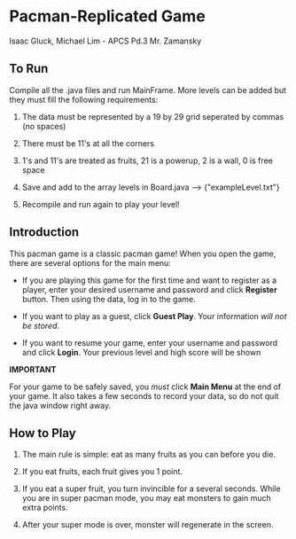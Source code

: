 Pacman-Replicated Game
=====================
Isaac Gluck, Michael Lim - APCS Pd.3  Mr. Zamansky

To Run
------------
Compile all the .java files and run MainFrame.
More levels can be added but they must fill the following requirements:

1. The data must be represented by a 19 by 29 grid seperated by commas (no spaces)

2. There must be 11's at all the corners

3. 1's and 11's are treated as fruits, 21 is a powerup, 2 is a wall, 0 is free space

4. Save and add to the array levels in Board.java --> {"exampleLevel.txt"}

5. Recompile and run again to play your level! 

Introduction
------------
This pacman game is a classic pacman game!
When you open the game, there are several options for the main menu:

* If you are playing this game for the first time and want to register as a player, enter your desired username and password and click **Register** button. Then using the data, log in to the game.

* If you want to play as a guest, click **Guest Play**. Your information *will not be stored*.

* If you want to resume your game, enter your username and password and click **Login**. Your previous level and high score will be shown

**IMPORTANT**

For your game to be safely saved, you *must* click **Main Menu** at the end of your game. It also takes a few seconds to record your data, so do not quit the java window right away.

How to Play
-----------
1. The main rule is simple: eat as many fruits as you can before you die.

2. If you eat fruits, each fruit gives you 1 point.

3. If you eat a super fruit, you turn invincible for a several seconds. While you are in super pacman mode, you may eat monsters to gain much extra points.

4. After your super mode is over, monster will regenerate in the screen.



